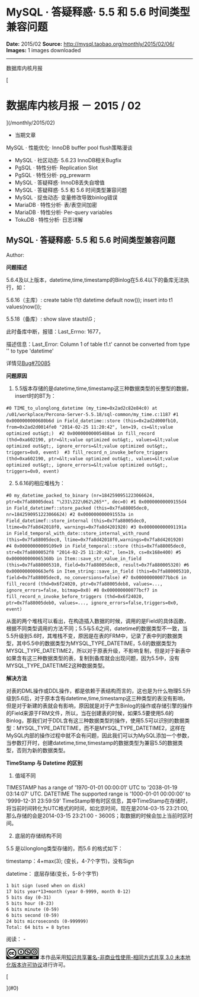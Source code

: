 # MySQL · 答疑释惑· 5.5 和 5.6 时间类型兼容问题

**Date:** 2015/02
**Source:** http://mysql.taobao.org/monthly/2015/02/06/
**Images:** 1 images downloaded

---

数据库内核月报

 [
 # 数据库内核月报 － 2015 / 02
 ](/monthly/2015/02)

 * 当期文章

 MySQL · 性能优化· InnoDB buffer pool flush策略漫谈
* MySQL · 社区动态· 5.6.23 InnoDB相关Bugfix
* PgSQL · 特性分析· Replication Slot
* PgSQL · 特性分析· pg_prewarm
* MySQL · 答疑释惑· InnoDB丢失自增值
* MySQL · 答疑释惑· 5.5 和 5.6 时间类型兼容问题
* MySQL · 捉虫动态· 变量修改导致binlog错误
* MariaDB · 特性分析· 表/表空间加密
* MariaDB · 特性分析· Per-query variables
* TokuDB · 特性分析· 日志详解

 ## MySQL · 答疑释惑· 5.5 和 5.6 时间类型兼容问题 
 Author: 

 **问题描述**

5.6.4及以上版本，datetime,time,timestamp的Binlog在5.6.4以下的备库无法执行，如：

5.6.16（主库）: create table t1(t datetime default now()); insert into t1 values(now());

5.5.18（备库）: show slave stauts\G ;

此时备库中断，报错：Last_Errno: 1677，

描述信息：Last_Error: Column 1 of table t1.t' cannot be converted from type '' to type 'datetime'

详情见[Bug#70085](http://bugs.mysql.com/bug.php?id=70085)

**问题原因**

1) 5.5版本存储的是datetime,time,timestamp这三种数据类型的长整型的数据，insert时的BT为：

`#0 TIME_to_ulonglong_datetime (my_time=0x2ad2c82e84c0) at /u01/workplace/Percona-Server-5.5.18/sql-common/my_time.c:1187
#1 0x0000000000680b6d in Field_datetime::store (this=0x2ad2d000fb10, from=0x2ad2d0014fe0 "2014-02-25 11:20:42", len=19, cs=&lt;value optimized out&gt;) 
#2 0x00000000005488a4 in fill_record (thd=0xa602190, ptr=&lt;value optimized out&gt;, values=&lt;value optimized out&gt;, ignore_errors=&lt;value optimized out&gt;, triggers=0x0, event) 
#3 fill_record_n_invoke_before_triggers (thd=0xa602190, ptr=&lt;value optimized out&gt;, values=&lt;value optimized out&gt;, ignore_errors=&lt;value optimized out&gt;, triggers=0x0, event)
`

2) 5.6.16的相应堆栈为：

`#0 my_datetime_packed_to_binary (nr=1842590951223066624, ptr=0x7fa88005dea1 "\231\222\062\265*", dec=0)
#1 0x00000000009155d4 in Field_datetimef::store_packed (this=0x7fa88005dec0, nr=1842590951223066624)
#2 0x000000000091553a in Field_datetimef::store_internal (this=0x7fa88005dec0, ltime=0x7fa8d42018f0, warnings=0x7fa8d4201920)
#3 0x000000000091191a in Field_temporal_with_date::store_internal_with_round (this=0x7fa88005dec0, ltime=0x7fa8d42018f0,warnings=0x7fa8d4201920) 
#4 0x00000000009109e9 in Field_temporal::store (this=0x7fa88005dec0, str=0x7fa8800052f8 "2014-02-25 11:20:42", len=19, cs=0x168e400)
#5 0x000000000065360b in Item::save_str_value_in_field (this=0x7fa880005310, field=0x7fa88005dec0, result=0x7fa880005320)
#6 0x0000000000663ef6 in Item_string::save_in_field (this=0x7fa880005310, field=0x7fa88005dec0, no_conversions=false)
#7 0x000000000077bbc6 in fill_record (thd=0x6f24020, ptr=0x7fa88005deb8, values=..., ignore_errors=false, bitmap=0x0)
#8 0x000000000077bcf7 in fill_record_n_invoke_before_triggers (thd=0x6f24020, ptr=0x7fa88005deb0, values=..., ignore_errors=false,triggers=0x0, event)
`

从面的两个堆栈可以看出，在构造插入数据的时候，调用的是Field的具体函数，根据不同类型调用的方法不同；5.5与5.6之间，datetime的数据类型不一致，当5.5升级到5.6时，其堆栈不变，原因是在表的FRM中，记录了表中列的数据类型，其中5.5中的数据类型为MYSQL_TYPE_DATETIME，5.6的数据类型为MYSQL_TYPE_DATETIME2，所以对于原表升级，不影响复制，但是对于新表中如果含有这三种数据类型的表，复制到备库就会出现问题，因为5.5中，没有MYSQL_TYPE_DATETIME2这种数据类型。

**解决方法**

对表的DML操作或DDL操作，都是依赖于表结构而言的，这也是为什么物理5.5升级到5.6后，对于原本含有datetime,time,timestamp这三种类型的表没有影响，但是对于新建的表就会有影响，原因就是对于产生Binlog的操作或存储引擎的操作的Field来源于FRM文件，所以，当在创建表的时候，如果5.5要使用5.6的Binlog，那我们对于DDL含有这三种数据类型的操作，使用5.5可以识别的数据类型：MYSQL_TYPE_DATETIME，而不是MYSQL_TYPE_DATETIME2，这样在MySQL内部的操作过程中就不会有问题，因此我们可以为MySQL添加一个参数，当参数打开时，创建datetime,time,timestamp的数据类型为兼容5.5的数据类型，否则为新的数据类型。

**TimeStamp 与 Datetime 的区别**

1. 值域不同

TIMESTAMP has a range of '1970-01-01 00:00:01' UTC to '2038-01-19 03:14:07' UTC. DATETIME The supported range is '1000-01-01 00:00:00' to '9999-12-31 23:59:59' TimeStamp带有时区信息，其中TimeStamp在存储时，将当前时间转化为UTC格式的时间，如北京时间，现在是2014-03-15 23:21:00,那么存储的会是2014-03-15 23:21:00 - 3600S；取数据的时候会加上当前时区时间。

2. 底层的存储结构不同

5.5 是以longlong类型存储的，而5.6 的格式如下：

timestamp：4+max(3); (变长，4-7个字节)，没有Sign

datetime： 底层存储(变长，5-8个字节)

```
1 bit sign (used when on disk)
17 bits year*13+month (year 0-9999, month 0-12)
5 bits day (0-31)
5 bits hour (0-23)
6 bits minute (0-59)
6 bits second (0-59)
24 bits microseconds (0-999999)
Total: 64 bits = 8 bytes

```

 阅读： - 

[![知识共享许可协议](.img/8232d49bd3e9_88x31.png)](http://creativecommons.org/licenses/by-nc-sa/3.0/)
本作品采用[知识共享署名-非商业性使用-相同方式共享 3.0 未本地化版本许可协议](http://creativecommons.org/licenses/by-nc-sa/3.0/)进行许可。

 [

 ](#0)